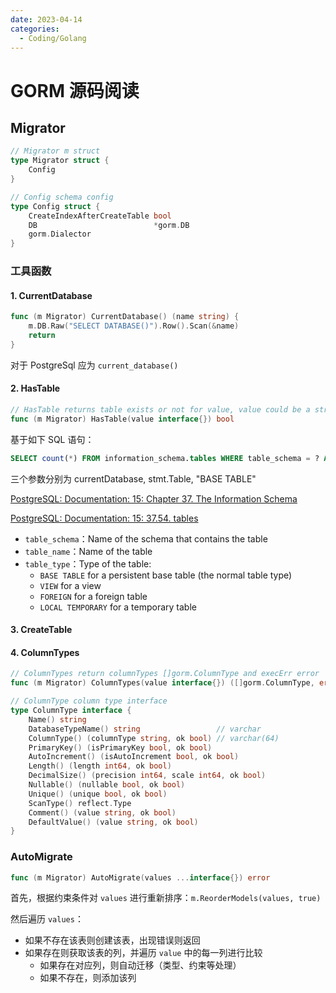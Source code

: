 ```yaml
---
date: 2023-04-14
categories:
  - Coding/Golang
---
```


# GORM 源码阅读

## Migrator

```go
// Migrator m struct
type Migrator struct {
	Config
}

// Config schema config
type Config struct {
	CreateIndexAfterCreateTable bool
	DB                          *gorm.DB
	gorm.Dialector
}
```

###  工具函数

#### 1. CurrentDatabase

```go
func (m Migrator) CurrentDatabase() (name string) {
	m.DB.Raw("SELECT DATABASE()").Row().Scan(&name)
	return
}
```

对于 PostgreSql 应为 `current_database()`

#### 2. HasTable

```go
// HasTable returns table exists or not for value, value could be a struct or string
func (m Migrator) HasTable(value interface{}) bool
```

基于如下 SQL 语句：

```sql
SELECT count(*) FROM information_schema.tables WHERE table_schema = ? AND table_name = ? AND table_type = ?
```

三个参数分别为 currentDatabase, stmt.Table, "BASE TABLE"

[PostgreSQL: Documentation: 15: Chapter 37. The Information Schema](https://www.postgresql.org/docs/15/information-schema.html)

[PostgreSQL: Documentation: 15: 37.54. tables](https://www.postgresql.org/docs/15/infoschema-tables.html)

- `table_schema`：Name of the schema that contains the table
- `table_name`：Name of the table
- `table_type`：Type of the table: 
  - `BASE TABLE` for a persistent base table (the normal table type)
  - `VIEW` for a view
  - `FOREIGN` for a foreign table
  - `LOCAL TEMPORARY` for a temporary table

#### 3. CreateTable

#### 4. ColumnTypes

```go
// ColumnTypes return columnTypes []gorm.ColumnType and execErr error
func (m Migrator) ColumnTypes(value interface{}) ([]gorm.ColumnType, error)
```

```go
// ColumnType column type interface
type ColumnType interface {
	Name() string
	DatabaseTypeName() string                 // varchar
	ColumnType() (columnType string, ok bool) // varchar(64)
	PrimaryKey() (isPrimaryKey bool, ok bool)
	AutoIncrement() (isAutoIncrement bool, ok bool)
	Length() (length int64, ok bool)
	DecimalSize() (precision int64, scale int64, ok bool)
	Nullable() (nullable bool, ok bool)
	Unique() (unique bool, ok bool)
	ScanType() reflect.Type
	Comment() (value string, ok bool)
	DefaultValue() (value string, ok bool)
}
```



### AutoMigrate

[](https://github.com/go-gorm/gorm/blob/f3874339efd829d9841ad8fb6b50d7c2059153d2/migrator/migrator.go#L103)

```go
func (m Migrator) AutoMigrate(values ...interface{}) error
```

首先，根据约束条件对 `values` 进行重新排序：`m.ReorderModels(values, true)`

然后遍历 `values`：

- 如果不存在该表则创建该表，出现错误则返回
- 如果存在则获取该表的列，并遍历 `value` 中的每一列进行比较
  - 如果存在对应列，则自动迁移（类型、约束等处理）
  - 如果不存在，则添加该列